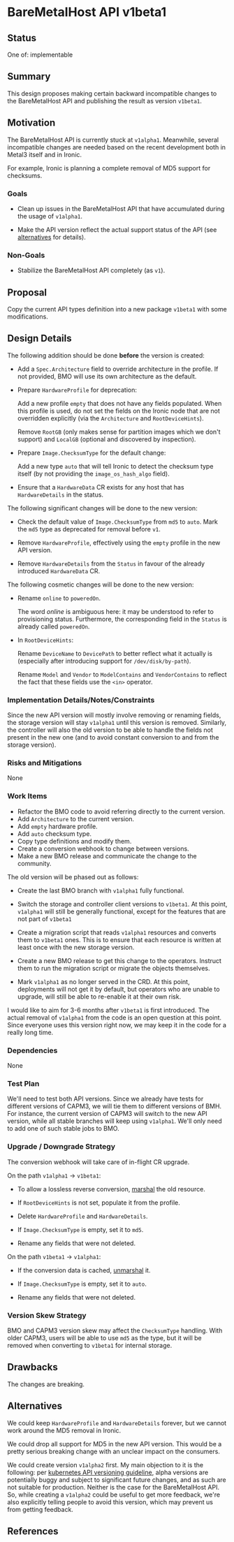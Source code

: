 <!--
 This work is licensed under a Creative Commons Attribution 3.0
 Unported License.

 http://creativecommons.org/licenses/by/3.0/legalcode
-->

# BareMetalHost API v1beta1

## Status

One of: implementable

## Summary

This design proposes making certain backward incompatible changes to the
BareMetalHost API and publishing the result as version `v1beta1`.

## Motivation

The BareMetalHost API is currently stuck at `v1alpha1`. Meanwhile, several
incompatible changes are needed based on the recent development both in Metal3
itself and in Ironic.

For example, Ironic is planning a complete removal of MD5 support for
checksums.

### Goals

- Clean up issues in the BareMetalHost API that have accumulated during
  the usage of `v1alpha1`.

- Make the API version reflect the actual support status of the API (see
  [alternatives](#Alternatives) for details).

### Non-Goals

- Stabilize the BareMetalHost API completely (as `v1`).

## Proposal

Copy the current API types definition into a new package `v1beta1` with some
modifications.

## Design Details

The following addition should be done **before** the version is created:

- Add a `Spec.Architecture` field to override architecture in the profile.
  If not provided, BMO will use its own architecture as the default.

- Prepare `HardwareProfile` for deprecation:

  Add a new profile `empty` that does not have any fields populated. When this
  profile is used, do not set the fields on the Ironic node that are not
  overridden explicitly (via the `Architecture` and `RootDeviceHints`).

  Remove `RootGB` (only makes sense for partition images which we don't
  support) and `LocalGB` (optional and discovered by inspection).

- Prepare `Image.ChecksumType` for the default change:

  Add a new type `auto` that will tell Ironic to detect the checksum type
  itself (by not providing the `image_os_hash_algo` field).

- Ensure that a `HardwareData` CR exists for any host that has
  `HardwareDetails` in the status.

The following significant changes will be done to the new version:

- Check the default value of `Image.ChecksumType` from `md5` to `auto`.
  Mark the `md5` type as deprecated for removal before `v1`.

- Remove `HardwareProfile`, effectively using the `empty` profile in the
  new API version.

- Remove `HardwareDetails` from the `Status` in favour of the already
  introduced `HardwareData` CR.

The following cosmetic changes will be done to the new version:

- Rename `online` to `poweredOn`.

  The word *online* is ambiguous here: it may be understood to refer to
  provisioning status. Furthermore, the corresponding field in the `Status`
  is already called `poweredOn`.

- In `RootDeviceHints`:

  Rename `DeviceName` to `DevicePath` to better reflect what it actually is
  (especially after introducing support for `/dev/disk/by-path`).

  Rename `Model` and `Vendor` to `ModelContains` and `VendorContains` to
  reflect the fact that these fields use the `<in>` operator.

### Implementation Details/Notes/Constraints

Since the new API version will mostly involve removing or renaming fields,
the storage version will stay `v1alpha1` until this version is removed.
Similarly, the controller will also the old version to be able to handle
the fields not present in the new one (and to avoid constant conversion to
and from the storage version).

### Risks and Mitigations

None

### Work Items

- Refactor the BMO code to avoid referring directly to the current version.
- Add `Architecture` to the current version.
- Add `empty` hardware profile.
- Add `auto` checksum type.
- Copy type definitions and modify them.
- Create a conversion webhook to change between versions.
- Make a new BMO release and communicate the change to the community.

The old version will be phased out as follows:

- Create the last BMO branch with `v1alpha1` fully functional.

- Switch the storage and controller client versions to `v1beta1`. At this
  point, `v1alpha1` will still be generally functional, except for the features
  that are not part of `v1beta1`

- Create a migration script that reads `v1alpha1` resources and converts them
  to `v1beta1` ones. This is to ensure that each resource is written at least
  once with the new storage version.

- Create a new BMO release to get this change to the operators. Instruct them
  to run the migration script or migrate the objects themselves.

- Mark `v1alpha1` as no longer served in the CRD. At this point, deployments
  will not get it by default, but operators who are unable to upgrade, will
  still be able to re-enable it at their own risk.

I would like to aim for 3-6 months after `v1beta1` is first introduced. The
actual removal of `v1alpha1` from the code is an open question at this point.
Since everyone uses this version right now, we may keep it in the code for
a really long time.

### Dependencies

None

### Test Plan

We'll need to test both API versions. Since we already have tests for different
versions of CAPM3, we will tie them to different versions of BMH. For instance,
the current version of CAPM3 will switch to the new API version, while all
stable branches will keep using `v1alpha1`. We'll only need to add one of
such stable jobs to BMO.

### Upgrade / Downgrade Strategy

The conversion webhook will take care of in-flight CR upgrade.

On the path `v1alpha1` -> `v1beta1`:

- To allow a lossless reverse conversion, [marshal][marshal] the old resource.

- If `RootDeviceHints` is not set, populate it from the profile.

- Delete `HardwareProfile` and `HardwareDetails`.

- If `Image.ChecksumType` is empty, set it to `md5`.

- Rename any fields that were not deleted.

On the path `v1beta1` -> `v1alpha1`:

- If the conversion data is cached, [unmarshal][unmarshal] it.

- If `Image.ChecksumType` is empty, set it to `auto`.

- Rename any fields that were not deleted.

[marshal]: https://github.com/kubernetes-sigs/cluster-api/blob/c0744085e7eeae83e69dcc97c95fba8572bf5788/util/conversion/conversion.go#L101
[unmarshal]: https://github.com/kubernetes-sigs/cluster-api/blob/c0744085e7eeae83e69dcc97c95fba8572bf5788/util/conversion/conversion.go#L122

### Version Skew Strategy

BMO and CAPM3 version skew may affect the `ChecksumType` handling. With older
CAPM3, users will be able to use `md5` as the type, but it will be removed
when converting to `v1beta1` for internal storage.

## Drawbacks

The changes are breaking.

## Alternatives

We could keep `HardwareProfile` and `HardwareDetails` forever, but we cannot
work around the MD5 removal in Ironic.

We could drop all support for MD5 in the new API version. This would be
a pretty serious breaking change with an unclear impact on the consumers.

We could create version `v1alpha2` first. My main objection to it is the
following: per [kubernetes API versioning guideline][api versioning],
alpha versions are potentially buggy and subject to significant future
changes, and as such are not suitable for production. Neither is the case
for the BareMetalHost API. So, while creating a `v1alpha2` could be useful
to get more feedback, we're also explicitly telling people to avoid this
version, which may prevent us from getting feedback.

[api versioning]: https://kubernetes.io/docs/reference/using-api/#api-versioning

## References
